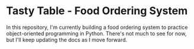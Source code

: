 # Tasty Table - Food Ordering System

In this repository, I'm currently building a food ordering system to practice object-oriented programming in Python. There's not much to see for now, but I'll keep updating the docs as I move forward.